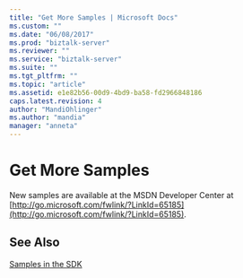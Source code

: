 ```yaml
---
title: "Get More Samples | Microsoft Docs"
ms.custom: ""
ms.date: "06/08/2017"
ms.prod: "biztalk-server"
ms.reviewer: ""
ms.service: "biztalk-server"
ms.suite: ""
ms.tgt_pltfrm: ""
ms.topic: "article"
ms.assetid: e1e82b56-00d9-4bd9-ba58-fd2966848186
caps.latest.revision: 4
author: "MandiOhlinger"
ms.author: "mandia"
manager: "anneta"
---
```

# Get More Samples
New samples are available at the MSDN Developer Center at [http://go.microsoft.com/fwlink/?LinkId=65185](http://go.microsoft.com/fwlink/?LinkId=65185).  
  
## See Also  
 [Samples in the SDK](../core/samples-in-the-sdk.md)